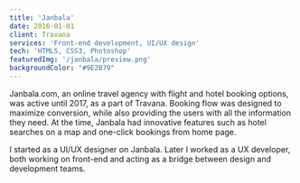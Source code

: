 ```yaml
---
title: 'Janbala'
date: 2016-01-01
client: Travana
services: 'Front-end development, UI/UX design'
tech: 'HTML5, CSS3, Photoshop'
featuredImg: '/janbala/preview.png'
backgroundColor: "#9E2B79"
---
```

Janbala.com, an online travel agency with flight and hotel booking options, was active until 2017, as a part of Travana. Booking flow was designed to maximize conversion, while also providing the users with all the information they need. At the time, Janbala had innovative features such as hotel searches on a map and one-click bookings from home page.

I started as a UI/UX designer on Janbala. Later I worked as a UX developer, both working on front-end and acting as a bridge between design and development teams.


